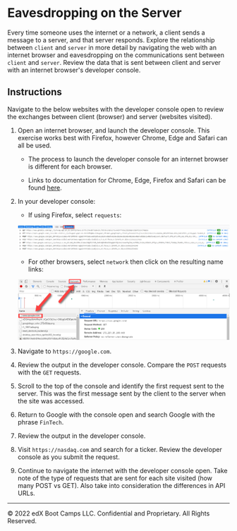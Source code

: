 # Eavesdropping on the Server

Every time someone uses the internet or a network, a client sends a message to a server, and that server responds. Explore the relationship between `client` and `server` in more detail by navigating the web with an internet browser and eavesdropping on the communications sent between `client` and `server`. Review the data that is sent between client and server with an internet browser's developer console.

## Instructions

Navigate to the below websites with the developer console open to review the exchanges between client (browser) and server (websites visited).

1. Open an internet browser, and launch the developer console. This exercise works best with Firefox, however Chrome, Edge and Safari can all be used.

    * The process to launch the developer console for an internet browser is different for each browser.

    * Links to documentation for Chrome, Edge, Firefox and Safari can be found [here](https://support.airtable.com/hc/en-us/articles/232313848-How-to-open-the-developer-console).

2. In your developer console:

    * If using Firefox, select `requests`:

    ![dev_console_reqs.png](Images/dev_console_reqs.png)

    * For other browsers, select `network` then click on the resulting name links:

    ![other_console_reqs.png](Images/other_console_reqs.png)

3. Navigate to `https://google.com`.

4. Review the output in the developer console. Compare the `POST` requests with the `GET` requests.

5. Scroll to the top of the console and identify the first request sent to the server. This was the first message sent by the client to the server when the site was accessed.

6. Return to Google with the console open and search Google with the phrase `FinTech`.

7. Review the output in the developer console.

8. Visit `https://nasdaq.com` and search for a ticker. Review the developer console as you submit the request.

9. Continue to navigate the internet with the developer console open. Take note of the type of requests that are sent for each site visited (how many POST vs GET). Also take into consideration the differences in API URLs.

---

© 2022 edX Boot Camps LLC. Confidential and Proprietary. All Rights Reserved.
